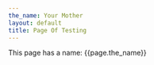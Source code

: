 ```yaml
---
the_name: Your Mother
layout: default
title: Page Of Testing
---
```


This page has a name: {{page.the_name}}
